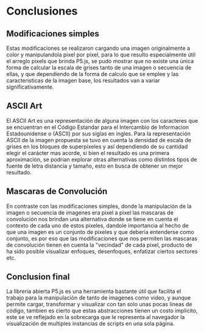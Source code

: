 # Conclusiones

## Modificaciones simples
Estas modificaciones se realizaron cargando una imagen originalmente a color y manipulandola pixel por pixel, para lo que resulto especialmente útil el arreglo pixels que brinda P5.js, se pudo mostrar que no existe una única forma de calcular la escala de grises tanto de una imagen o secuencia de ellas, y que dependiendo de la forma de calculo que se emplee y las caracteristicas de la imagen base, los resultados van a variar significativamente.

## ASCII Art
El ASCII Art es una representación de alguna imagen con los caracteres que se encuentran en el Código Estandar para el Intercambio de Informacion
Estadounidense o (ASCII) por sus siglas en ingles.
Para la representación ASCII de la imagen propuesta se tuvo en cuenta la densidad de escala de grises en los bloques de superpixeles y así dependiendo de su cantidad elegir el carácter mas acorde, si bien el resultado es una primera aproximación, se podrian explorar otras alternativas como distintos tipos de fuente de letra distancia y tamaño, esto en busca de obtener un mejor resultado.

## Mascaras de Convolución
En contraste con las modificaciones simples, donde la manipulación de la imagen o secuencia de imagenes era pixel a pixel las mascaras de convolución nos brindan una alternativa donde se tiene en cuenta el contexto de cada uno de estos pixeles, dandole importancia al hecho de que una imagen es un conjunto de pixeles y que deberia entenderse como conjunto, es por eso que las modificaciones que nos permiten las mascaras de convolución tienen en cuenta la "vecindad" de cada pixel, producto de ha sido posible visualizar enfoques, desenfoques, enfatizar ciertos sectores etc. 

## Conclusion final
La librería abierta P5.js es una herramienta bastante útil que facilita el trabajo para la manipulación de tanto de imagenes como video,
y aunque permite cargar, transformar y visualizar con tan solo unas pocas lineas de código, tambien es cierto que estas abstracciones tienen un costo implicito, este se ve reflejado en la sobrecarga que le representa al navegador la visualización de multiples instancias de scripts en una sola página.